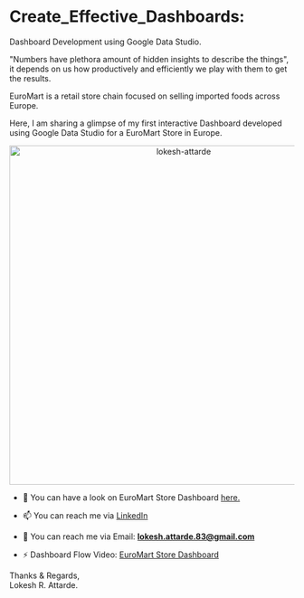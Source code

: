 # Create_Effective_Dashboards:

Dashboard Development using Google Data Studio.

"Numbers have plethora amount of hidden insights to describe the things", it depends on us how productively and efficiently we play with them to get the results.

EuroMart is a retail store chain focused on selling imported foods across Europe.

Here, I am sharing a glimpse of my first interactive Dashboard developed using Google Data Studio for a EuroMart Store in Europe. 

<p align="center"> <img src="https://github.com/Lokesh-Attarde/EuroMart_Store_Dashboard/blob/a907753ba06638dd05b1e1f11b56c2e611dcd1fc/Thumbnail.JPG/?username=lokesh-attarde&label=Profit%10views&color=129e00style=plastic" alt="lokesh-attarde" width="600" /> </p>


- 🌱 You can have a look on EuroMart Store Dashboard [here.](https://datastudio.google.com/reporting/10c7d767-01ba-48e3-9e02-bb9f2cbbbf8f)

- 📫 You can reach me via [LinkedIn](https://www.linkedin.com/in/lokesh-attarde-145086141/)

- 💬 You can reach me via Email: **lokesh.attarde.83@gmail.com**

- ⚡ Dashboard Flow Video: [EuroMart Store Dashboard](https://drive.google.com/file/d/1anpBCbIfOiqZMf1UHUbTKEzAO5pDUZBY/view?usp=sharing)


Thanks & Regards,<br />
Lokesh R. Attarde.<br />
